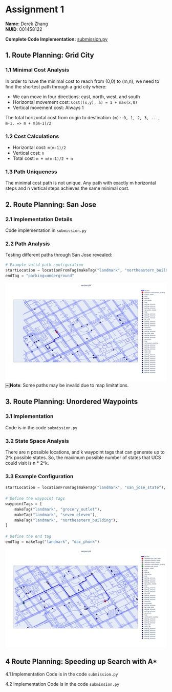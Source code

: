 # Assignment 1

**Name**: Derek Zhang  
**NUID**: 001458122

**Complete Code Implementation:**
[submission.py](./Starter%20Code%20and%20Data/submission.py)



## 1. Route Planning: Grid City

### 1.1 Minimal Cost Analysis
In order to have the minimal cost to reach from (0,0) to (m,n), we need to find the shortest path through a grid city where:
- We can move in four directions: east, north, west, and south
- Horizontal movement cost: `Cost((x,y), a) = 1 + max(x,0)`
- Vertical movement cost: Always 1

The total horizontal cost from origin to destination `(m):
0, 1, 2, 3, ..., m-1. => m + m(m-1)/2`

### 1.2 Cost Calculations
- Horizontal cost: `m(m-1)/2`
- Vertical cost: `n`
- Total cost: `m + m(m-1)/2 + n`

### 1.3 Path Uniqueness
The minimal cost path is not unique. Any path with exactly m horizontal steps and n vertical steps achieves the same minimal cost.

## 2. Route Planning: San Jose

### 2.1 Implementation Details
Code implementation in `submission.py`

### 2.2 Path Analysis
Testing different paths through San Jose revealed:

```python
# Example valid path configuration
startLocation = locationFromTag(makeTag("landmark", "northeastern_building"), cityMap)
endTag = "parking=underground"
```
![A1_2.2 Map](./A1_2.2.png)
￼**Note**: Some paths may be invalid due to map limitations.

## 3. Route Planning: Unordered Waypoints

### 3.1 Implementation
Code is in the code `submission.py`

### 3.2 State Space Analysis
There are n possible locations, and k waypoint tags that can generate up to 2^k possible states.
So, the maximum possible number of states that UCS could visit is n * 2^k.

### 3.3 Example Configuration
```python
startLocation = locationFromTag(makeTag("landmark", "san_jose_state"), cityMap)

# Define the waypoint tags
waypointTags = [
    makeTag("landmark", "grocery_outlet"),
    makeTag("landmark", "seven_eleven"),
    makeTag("landmark", "northeastern_building"),
]

# Define the end tag
endTag = makeTag("landmark", "dac_phunk")
```
![A1_3.3 Map](./A1_3.3.png)

## 4 Route Planning: Speeding up Search with A*
4.1 Implementation
Code is in the code `submission.py`

4.2 Implementation
Code is in the code `submission.py`